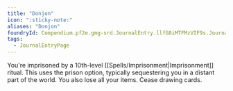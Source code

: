 ```yaml
---
title: "Donjon"
icon: ":sticky-note:"
aliases: "Donjon"
foundryId: Compendium.pf2e.gmg-srd.JournalEntry.llfG8iMTFMzVIF9s.JournalEntryPage.55Z58PCRewg3DxNZ
tags:
  - JournalEntryPage
---
```

You're imprisoned by a 10th-level [[Spells/Imprisonment|Imprisonment]] ritual. This uses the prison option, typically sequestering you in a distant part of the world. You also lose all your items. Cease drawing cards.